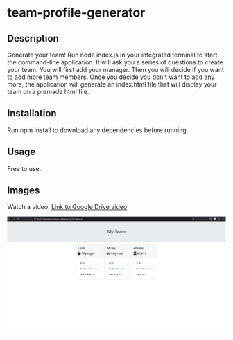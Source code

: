# team-profile-generator

## Description
Generate your team! Run node index.js in your integrated terminal to start the command-line application. It will ask you a series of questions to create your team. You will first add your manager. Then you will decide if you want to add more team members. Once you decide you don't want to add any more, the application will generate an index.html file that will display your team on a premade html file.

## Installation

Run npm install to download any dependencies before running.

## Usage

Free to use.

## Images

Watch a video:
<a href="https://drive.google.com/file/d/1qH-pxMEtYkPlEWuk_61IsIKTs28faqBX/view">Link to Google Drive video</a>

![Image of generated html site](./assets/team.png)